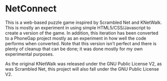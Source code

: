 NetConnect
==========
This is a web-based puzzle game inspired by Scrambled Net and KNetWalk. This is mostly an experiment 
in using simple HTML5/CSS/Javascript to create a version of the game. In addition, this iteration
has been converted to a PhoneGap project mostly as an experiment in how well the code performs when
converted. Note that this version isn't perfect and there is plenty of cleanup that can be done; it 
was done mostly for my own experimental purposes.

As the original KNetWalk was released under the GNU Public License V2, as was Scrambled Net, this
project will also fall under the GNU Public License V2.
